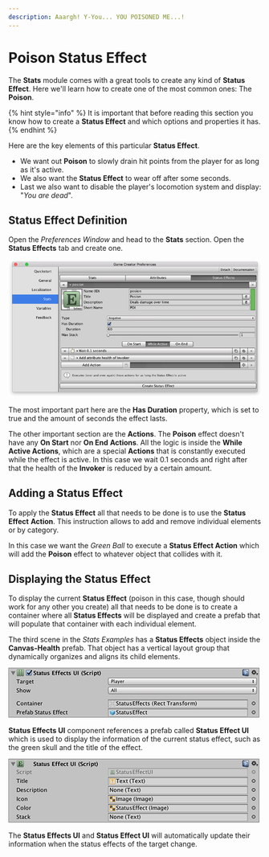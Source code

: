 ```yaml
---
description: Aaargh! Y-You... YOU POISONED ME...!
---
```


# Poison Status Effect

The **Stats** module comes with a great tools to create any kind of **Status Effect**. Here we'll learn how to create one of the most common ones: The **Poison**. 

{% hint style="info" %}
It is important that before reading this section you know how to create a **Status Effect** and which options and properties it has.
{% endhint %}

Here are the key elements of this particular **Status Effect**.

* We want out **Poison** to slowly drain hit points from the player for as long as it's active.
*  We also want the **Status Effect** to wear off after some seconds.
* Last we also want to disable the player's locomotion system and display: "_You are dead_".

## Status Effect Definition

Open the _Preferences Window_ and head to the **Stats** section. Open the **Status Effects** tab and create one.

![\(Poison Status Effect properties\)](../../../.gitbook/assets/status-effect-pref.jpg)

The most important part here are the **Has Duration** property, which is set to true and the amount of seconds the effect lasts.

The other important section are the **Actions**. The **Poison** effect doesn't have any **On Start** nor **On End** **Actions**. All the logic is inside the **While Active Actions**, which are a special **Actions** that is constantly executed while the effect is active. In this case we wait 0.1 seconds and right after that the health of the **Invoker** is reduced by a certain amount.

## Adding a Status Effect

To apply the **Status Effect** all that needs to be done is to use the **Status Effect** **Action**. This instruction allows to add and remove individual elements or by category.

In this case we want the _Green Ball_ to execute a **Status Effect Action** which will add the **Poison** effect to whatever object that collides with it.

## Displaying the Status Effect

To display the current **Status Effect** \(poison in this case, though should work for any other you create\) all that needs to be done is to create a container where all **Status Effects** will be displayed and create a prefab that will populate that container with each individual element.

The third scene in the _Stats Examples_ has a **Status Effects** object inside the **Canvas-Health** prefab. That object has a vertical layout group that dynamically organizes and aligns its child elements.

![\(Status Effects UI with the Status Effect prefab reference\)](../../../.gitbook/assets/status-effects-ui.png)

**Status Effects UI** component references a prefab called **Status Effect UI** which is used to display the information of the current status effect, such as the green skull and the title of the effect.

![\(Status Effect UI which displays just some of the properties\)](../../../.gitbook/assets/status-effect-ui.png)

The **Status Effects UI** and **Status Effect UI** will automatically update their information when the status effects of the target change.

